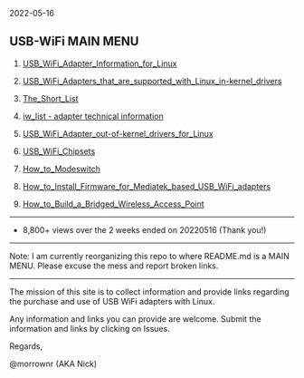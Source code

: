 2022-05-16

## USB-WiFi MAIN MENU

1. [USB_WiFi_Adapter_Information_for_Linux](https://github.com/morrownr/USB-WiFi/blob/main/home/USB_WiFi_Adapter_Information_for_Linux.md)

2. [USB_WiFi_Adapters_that_are_supported_with_Linux_in-kernel_drivers](https://github.com/morrownr/USB-WiFi/blob/main/home/USB_WiFi_Adapters_that_are_supported_with_Linux_in-kernel_drivers.md)

3. [The_Short_List](https://github.com/morrownr/USB-WiFi/blob/main/home/The_Short_List.md)

4. [iw_list - adapter technical information](https://github.com/morrownr/USB-WiFi/tree/main/home/iw_list)

5. [USB_WiFi_Adapter_out-of-kernel_drivers_for_Linux](https://github.com/morrownr/USB-WiFi/blob/main/home/USB_WiFi_Adapter_out-of-kernel_drivers_for_Linux.md)

6. [USB_WiFi_Chipsets](https://github.com/morrownr/USB-WiFi/blob/main/home/USB_WiFi_Chipsets.md)

7. [How_to_Modeswitch](https://github.com/morrownr/USB-WiFi/blob/main/home/How_to_Modeswitch.md)

8. [How_to_Install_Firmware_for_Mediatek_based_USB_WiFi_adapters](https://github.com/morrownr/USB-WiFi/blob/main/home/How_to_Install_Firmware_for_Mediatek_based_USB_WiFi_adapters.md)

9. [How_to_Build_a_Bridged_Wireless_Access_Point](https://github.com/morrownr/USB-WiFi/blob/main/home/AP_Mode/Bridged_Wireless_Access_Point.md)


-----

- 8,800+ views over the 2 weeks ended on 20220516 (Thank you!)

-----

Note: I am currently reorganizing this repo to where README.md is a MAIN MENU. Please excuse the mess and report broken links.

-----

The mission of this site is to collect information and provide links regarding the purchase and use of USB WiFi adapters with Linux.

Any information and links you can provide are welcome. Submit the information and links by clicking on Issues.

Regards,

@morrownr (AKA Nick)
